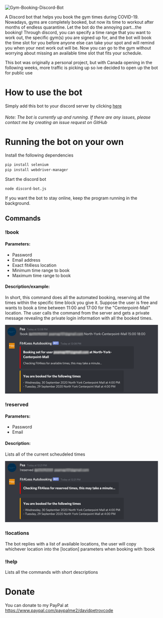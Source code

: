 ![Gym-Booking-Discord-Bot](https://socialify.git.ci/davepetrov/Gym-Booking-Discord-Bot/image?description=1&font=Inter&language=1&owner=1&pattern=Diagonal%20Stripes&theme=Light)

A Discord bot that helps you book the gym times during COVID-19. Nowadays, gyms are completely booked, but now its time to workout after months of endless quarantine. Let the bot do the annoying part...the booking! Through discord, you can specify a time range that you want to work out, the specific gym(s) you are signed up for, and the bot will book the time slot for you before anyone else can take your spot and will remind you when your next work out will be. Now you can go to the gym without worrying about missing an available time slot that fits your schedule. 

This bot was originally a personal project, but with Canada opening in the following weeks, more traffic is picking up so ive decided to open up the bot for public use

# How to use the bot 
Simply add this bot to your discord server by clicking [here](https://discord.com/api/oauth2/authorize?client_id=812832537516310568&permissions=0&scope=bot)
###### *Note*: The bot is currently up and running. If there are any issues, please contact me by creating an issue request on GitHub

# Running the bot on your own
Install the following dependencies
```sh 
pip install selenium
pip install webdriver-manager
```
Start the discord bot
```sh 
node discord-bot.js
```
If you want the bot to stay online, keep the program running in the background.

## Commands
### !book
#### Parameters:
  - Password
  - Email address
  - Exact fit4less location
  - Minimum time range to book
  - Maximum time range to book
#### Description/example:
In short, this command does all the automated booking, reserving all the times within the specific time block you give it. Suppose the user is free and wants to book a time between 11:00 and 17:00 for the "Centerpoint-Mall" location. The user calls the command from the server and gets a private message revealing the private login information with all the booked times.
  
  <img src="/images/book-showcase.png" width="700">
  
### !reserved
#### Parameters:
- Password 
- Email
#### Description:
Lists all of the current scheudeled times

<img src="/images/reserved-showcase.png" width="700">
  
  
### !locations
The bot replies with a list of available locations, the user will copy whichever location into the [location] parameters when booking with !book
   
### !help
Lists all the commands with short descriptions

# Donate
You can donate to my PayPal at https://www.paypal.com/paypalme2/davidpetrovcode
